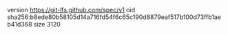 version https://git-lfs.github.com/spec/v1
oid sha256:b8ede80b58105d14a716fd54f6c65c190d8879eaf517b100d73ffb1aeb41d368
size 3120
